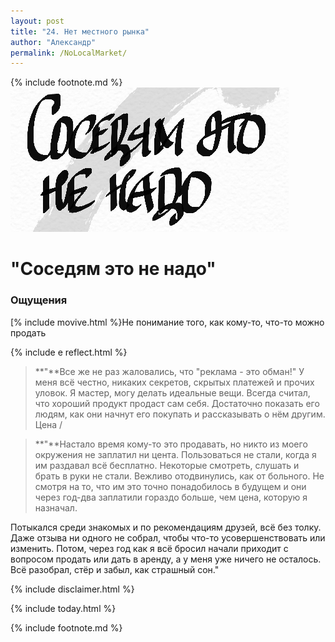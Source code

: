 ```yaml
---
layout: post
title: "24. Нет местного рынка"
author: "Александр"
permalink: /NoLocalMarket/
---
```

{% include footnote.md %}
!["На расстоянии протянутой руки нет покупателей"](/_img/24.jpg)
# "Соседям это не надо"

### Ощущения
[% include movive.html %}Не понимание того, как кому-то, что-то можно продать

{% include e reflect.html %}
>**"**Все же не раз жаловались, что "реклама - это обман!" У меня всё честно, никаких секретов, скрытых платежей и прочих уловок. Я мастер, могу делать идеальные вещи. Всегда считал, что хороший продукт продаст сам себя. Достаточно показать его людям, как они начнут его покупать и рассказывать о нём другим. Цена /

>**"**Настало время кому-то это продавать, но никто из моего окружения не заплатил ни цента. Пользоваться не стали, когда я им раздавал всё бесплатно. Некоторые смотреть, слушать и брать в руки не стали. Вежливо отодвинулись, как от больного. Не смотря на то, что им это точно понадобилось в будущем и они через год-два заплатили гораздо больше, чем цена, которую я назначал. 

Потыкался среди знакомых и по рекомендациям друзей, всё без толку. Даже отзыва ни одного не собрал, чтобы что-то усовершенствовать или изменить. Потом, через год как я всё бросил начали приходит с вопросом продать или дать в аренду, а у меня уже ничего не осталось. Всё разобрал, стёр и забыл, как страшный сон."

{% include disclaimer.html %}

{% include today.html %}

{% include footnote.md %}
